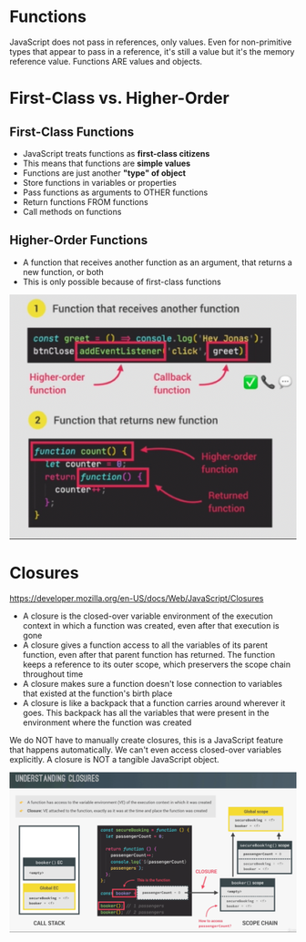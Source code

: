 # **Functions**

JavaScript does not pass in references, only values. Even for non-primitive types that appear to pass in a reference, it's still a value but it's the memory reference value. Functions ARE values and objects.

# First-Class vs. Higher-Order

## First-Class Functions

- JavaScript treats functions     as **first-class citizens**
- This means that functions are     **simple     values**
- Functions are just another **"type"     of object**
- Store functions in variables     or properties
- Pass functions as arguments     to OTHER functions
- Return functions FROM     functions
- Call methods on functions

## Higher-Order Functions

- A function that receives another function as an argument, that returns a new function, or both
- This is only possible because of first-class functions

![image-20210910115305687](../Images/image-20210910115305687.png)

# Closures

https://developer.mozilla.org/en-US/docs/Web/JavaScript/Closures 

- A closure is the closed-over variable environment of the execution context in which a function was created, even after that execution is gone
- A closure gives a function access to all the variables of its parent function, even after that parent function has returned. The function keeps a reference to its outer scope, which preservers the scope chain throughout time
- A closure makes sure a function doesn't lose connection to variables that existed at the function's birth place
- A closure is like a backpack that a function carries around wherever it goes. This backpack has all the variables that were present in the environment where the function was created

We do NOT have to manually create closures, this is a JavaScript feature that happens automatically. We can't even access closed-over variables explicitly. A closure is NOT a tangible JavaScript object.

![image-20210910120003982](../Images/image-20210910120003982.png)

